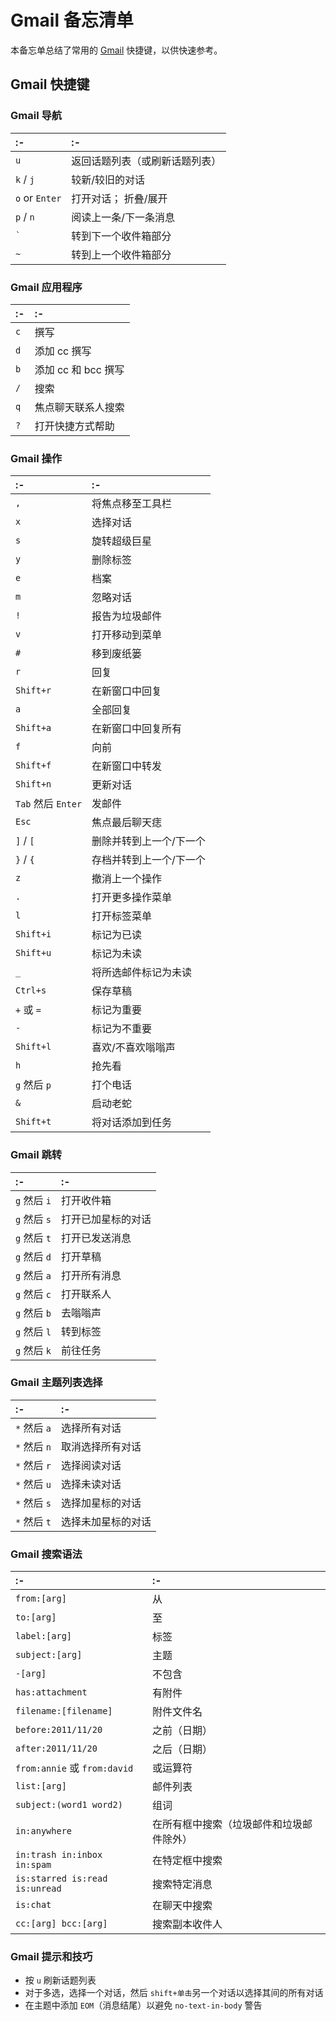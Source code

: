 Gmail 备忘清单
===

本备忘单总结了常用的 [Gmail](https://gmail.com/) 快捷键，以供快速参考。

Gmail 快捷键
---

### Gmail 导航

:- | :- 
:- | :- 
`u` | 返回话题列表（或刷新话题列表）
`k` / `j` | 较新/较旧的对话
`o` or `Enter` | 打开对话； 折叠/展开
`p` / `n` | 阅读上一条/下一条消息
<code>\`</code> | 转到下一个收件箱部分
`~` | 转到上一个收件箱部分
<!--rehype:className=shortcuts-->

### Gmail 应用程序

:- | :- 
:- | :- 
`c` | 撰写
`d` | 添加 cc 撰写
`b` | 添加 cc 和 bcc 撰写
`/` | 搜索
`q` | 焦点聊天联系人搜索
`?` | 打开快捷方式帮助
<!--rehype:className=shortcuts-->

### Gmail 操作
<!--rehype:wrap-class=row-span-3-->

:- | :- 
:- | :- 
`,` | 将焦点移至工具栏
`x` | 选择对话
`s` | 旋转超级巨星
`y` | 删除标签
`e` | 档案
`m` | 忽略对话
`!` | 报告为垃圾邮件
`v` | 打开移动到菜单
`#` | 移到废纸篓
`r` | 回复
`Shift+r` | 在新窗口中回复
`a` | 全部回复
`Shift+a` | 在新窗口中回复所有
`f` | 向前
`Shift+f` | 在新窗口中转发
`Shift+n` | 更新对话
`Tab` 然后 `Enter` | 发邮件
`Esc` | 焦点最后聊天痣
`]` / `[` | 删除并转到上一个/下一个
`}` / `{` | 存档并转到上一个/下一个
`z` | 撤消上一个操作
`.` | 打开更多操作菜单
`l` | 打开标签菜单
`Shift+i` | 标记为已读
`Shift+u` | 标记为未读
`_` | 将所选邮件标记为未读
`Ctrl+s` | 保存草稿
`+` 或 `=` | 标记为重要
`-` | 标记为不重要
`Shift+l` | 喜欢/不喜欢嗡嗡声
`h` | 抢先看
`g` 然后 `p` | 打个电话
`&` | 启动老蛇
`Shift+t` | 将对话添加到任务
<!--rehype:className=shortcuts-->

### Gmail 跳转

:- | :- 
:- | :- 
`g` 然后 `i` | 打开收件箱
`g` 然后 `s` | 打开已加星标的对话
`g` 然后 `t` | 打开已发送消息
`g` 然后 `d` | 打开草稿
`g` 然后 `a` | 打开所有消息
`g` 然后 `c` | 打开联系人
`g` 然后 `b` | 去嗡嗡声
`g` 然后 `l` | 转到标签
`g` 然后 `k` | 前往任务
<!--rehype:className=shortcuts-->


### Gmail 主题列表选择

:- | :- 
:- | :- 
`*` 然后 `a` | 选择所有对话
`*` 然后 `n` | 取消选择所有对话
`*` 然后 `r` | 选择阅读对话
`*` 然后 `u` | 选择未读对话
`*` 然后 `s` | 选择加星标的对话
`*` 然后 `t` | 选择未加星标的对话
<!--rehype:className=shortcuts-->

### Gmail 搜索语法

:- | :- 
:- | :- 
`from:[arg]` | 从
`to:[arg]` | 至
`label:­[arg]` | 标签
`subjec­t:[arg]` | 主题
`-[arg]` | 不包含
`has:at­tac­hment` | 有附件
`filena­me:­[fi­lename]` | 附件文件名
`before­:20­11/­11/20` | 之前（日期）
`after:­201­1/11/20` | 之后（日期）
`from:annie` 或 `from:david` | 或运算符
`list:[arg]` | 邮件列表
`subjec­t:(­word1 word2)` | 组词
`in:any­where` | 在所有框中搜索（垃圾邮件和垃圾邮件除外）
`in:trash in:inbox in:spam` | 在特定框中搜索
`is:starred is:read is:unread` | 搜索特定消息
`is:chat` | 在聊天中搜索
`cc:[arg] bcc:[arg]` | 搜索副本收件人
<!--rehype:className=shortcuts-->

### Gmail 提示和技巧

- 按 `u` 刷新话题列表
- 对于多选，选择一个对话，然后 `shift+单击`另一个对话以选择其间的所有对话
- 在主题中添加 `EOM`（消息结尾）以避免 `no-text-in-body` 警告
